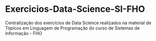 # Exercicios-Data-Science-SI-FHO
Centralização dos exercícios de Data Science realizados na material de Tópicos em Linguagem de Programação do curso de Sistemas de Informação - FHO
